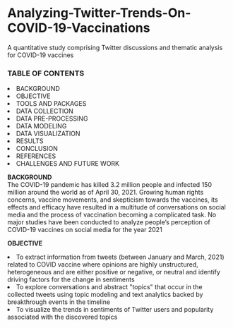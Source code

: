 # Analyzing-Twitter-Trends-On-COVID-19-Vaccinations
A quantitative study comprising Twitter discussions and thematic analysis for COVID-19 vaccines

<b> <h3> TABLE OF CONTENTS  </h3></b>

<li> BACKGROUND </li> 
<li> OBJECTIVE </li> 
<li> TOOLS AND PACKAGES </li> 
<li> DATA COLLECTION </li>  
<li> DATA PRE-PROCESSING </li> 
<li> DATA MODELING </li> 
<li> DATA VISUALIZATION </li> 
<li> RESULTS </li> 
<li> CONCLUSION </li> 
<li> REFERENCES </li> 
<li> CHALLENGES AND FUTURE WORK </li> 


<b> BACKGROUND </b> <br>
The COVID-19 pandemic has killed 3.2 million people and infected 150 million around the world as of April 30, 2021. Growing human rights concerns, vaccine movements, and skepticism towards the vaccines, its effects and efficacy have resulted in a multitude of conversations on social media and the process of vaccination becoming a complicated task. No major studies have been conducted to analyze people’s perception of COVID-19 vaccines on social media for the year 2021

<b> OBJECTIVE </b> <br>
<li> To extract information from tweets (between January and March, 2021) related to COVID vaccine where opinions are highly unstructured, heterogeneous and are either positive or negative, or neutral and identify driving factors for the change in sentiments </li> 
<li> To explore conversations and abstract "topics" that occur in the collected tweets using topic modeling and text analytics backed by breakthrough events in the timeline </li> 
<li> To visualize the trends in sentiments of Twitter users and popularity associated with the discovered topics </li> 


